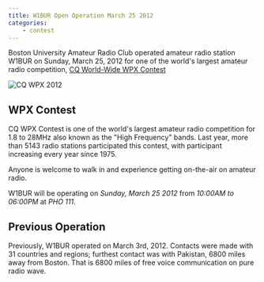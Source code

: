 ```yaml
---
title: W1BUR Open Operation March 25 2012
categories:
    - contest
---
```


Boston University Amateur Radio Club operated amateur radio station W1BUR on Sunday, March 25, 2012 for one of the world's largest amateur radio competition, [CQ World-Wide WPX Contest](http://www.cqwpx.com/)

![CQ WPX 2012](/assets/images/2012/w1bur_cqwpx_2012.jpg)

## WPX Contest
CQ WPX Contest is one of the world's largest amateur radio competition for 1.8 to 28MHz also known as the "High Frequency" bands. 
Last year, more than 5143 radio stations participated this contest, with participant increasing every year since 1975.

Anyone is welcome to walk in and experience getting on-the-air on amateur radio.

W1BUR will be operating on *Sunday, March 25 2012* from *10:00AM to 06:00PM* at *PHO 111*.

## Previous Operation
Previously, W1BUR operated on March 3rd, 2012. 
Contacts were made with 31 countries and regions; furthest contact was with Pakistan, 6800 miles away from Boston. 
That is 6800 miles of free voice communication on pure radio wave.


